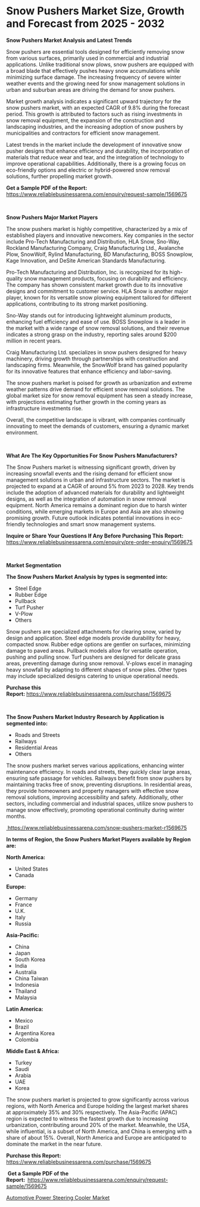 <p><h1>Snow Pushers Market Size, Growth and Forecast from 2025 - 2032</h1></p><p><strong>Snow Pushers Market Analysis and Latest Trends</strong></p>
<p><p>Snow pushers are essential tools designed for efficiently removing snow from various surfaces, primarily used in commercial and industrial applications. Unlike traditional snow plows, snow pushers are equipped with a broad blade that effectively pushes heavy snow accumulations while minimizing surface damage. The increasing frequency of severe winter weather events and the growing need for snow management solutions in urban and suburban areas are driving the demand for snow pushers.</p><p>Market growth analysis indicates a significant upward trajectory for the snow pushers market, with an expected CAGR of 9.8% during the forecast period. This growth is attributed to factors such as rising investments in snow removal equipment, the expansion of the construction and landscaping industries, and the increasing adoption of snow pushers by municipalities and contractors for efficient snow management.</p><p>Latest trends in the market include the development of innovative snow pusher designs that enhance efficiency and durability, the incorporation of materials that reduce wear and tear, and the integration of technology to improve operational capabilities. Additionally, there is a growing focus on eco-friendly options and electric or hybrid-powered snow removal solutions, further propelling market growth.</p></p>
<p><strong>Get a Sample PDF of the Report:&nbsp;</strong> <a href="https://www.reliablebusinessarena.com/enquiry/request-sample/1569675?utm_campaign=2988&utm_medium=2&utm_source=Github&utm_content=ia&utm_term=25032025&utm_id=snow-pushers">https://www.reliablebusinessarena.com/enquiry/request-sample/1569675</a></p>
<p>&nbsp;</p>
<p><strong>Snow Pushers Major Market Players</strong></p>
<p><p>The snow pushers market is highly competitive, characterized by a mix of established players and innovative newcomers. Key companies in the sector include Pro-Tech Manufacturing and Distribution, HLA Snow, Sno-Way, Rockland Manufacturing Company, Craig Manufacturing Ltd., Avalanche Plow, SnowWolf, Rylind Manufacturing, BD Manufacturing, BOSS Snowplow, Kage Innovation, and DeSite American Standards Manufacturing.</p><p>Pro-Tech Manufacturing and Distribution, Inc. is recognized for its high-quality snow management products, focusing on durability and efficiency. The company has shown consistent market growth due to its innovative designs and commitment to customer service. HLA Snow is another major player, known for its versatile snow plowing equipment tailored for different applications, contributing to its strong market positioning.</p><p>Sno-Way stands out for introducing lightweight aluminum products, enhancing fuel efficiency and ease of use. BOSS Snowplow is a leader in the market with a wide range of snow removal solutions, and their revenue indicates a strong grasp on the industry, reporting sales around $200 million in recent years.</p><p>Craig Manufacturing Ltd. specializes in snow pushers designed for heavy machinery, driving growth through partnerships with construction and landscaping firms. Meanwhile, the SnowWolf brand has gained popularity for its innovative features that enhance efficiency and labor-saving.</p><p>The snow pushers market is poised for growth as urbanization and extreme weather patterns drive demand for efficient snow removal solutions. The global market size for snow removal equipment has seen a steady increase, with projections estimating further growth in the coming years as infrastructure investments rise.</p><p>Overall, the competitive landscape is vibrant, with companies continually innovating to meet the demands of customers, ensuring a dynamic market environment.</p></p>
<p>&nbsp;</p>
<p><strong>What Are The Key Opportunities For Snow Pushers Manufacturers?</strong></p>
<p><p>The Snow Pushers market is witnessing significant growth, driven by increasing snowfall events and the rising demand for efficient snow management solutions in urban and infrastructure sectors. The market is projected to expand at a CAGR of around 5% from 2023 to 2028. Key trends include the adoption of advanced materials for durability and lightweight designs, as well as the integration of automation in snow removal equipment. North America remains a dominant region due to harsh winter conditions, while emerging markets in Europe and Asia are also showing promising growth. Future outlook indicates potential innovations in eco-friendly technologies and smart snow management systems.</p></p>
<p><strong>Inquire or Share Your Questions If Any Before Purchasing This Report:</strong> <a href="https://www.reliablebusinessarena.com/enquiry/pre-order-enquiry/1569675?utm_campaign=2988&utm_medium=2&utm_source=Github&utm_content=ia&utm_term=25032025&utm_id=snow-pushers">https://www.reliablebusinessarena.com/enquiry/pre-order-enquiry/1569675</a></p>
<p>&nbsp;</p>
<p><strong>Market Segmentation</strong></p>
<p><strong>The Snow Pushers Market Analysis by types is segmented into:</strong></p>
<p><ul><li>Steel Edge</li><li>Rubber Edge</li><li>Pullback</li><li>Turf Pusher</li><li>V-Plow</li><li>Others</li></ul></p>
<p><p>Snow pushers are specialized attachments for clearing snow, varied by design and application. Steel edge models provide durability for heavy, compacted snow. Rubber edge options are gentler on surfaces, minimizing damage to paved areas. Pullback models allow for versatile operation, pushing and pulling snow. Turf pushers are designed for delicate grass areas, preventing damage during snow removal. V-plows excel in managing heavy snowfall by adapting to different shapes of snow piles. Other types may include specialized designs catering to unique operational needs.</p></p>
<p><strong>Purchase this Report:&nbsp;</strong><a href="https://www.reliablebusinessarena.com/purchase/1569675?utm_campaign=2988&utm_medium=2&utm_source=Github&utm_content=ia&utm_term=25032025&utm_id=snow-pushers">https://www.reliablebusinessarena.com/purchase/1569675</a></p>
<p>&nbsp;</p>
<p><strong>The Snow Pushers Market Industry Research by Application is segmented into:</strong></p>
<p><ul><li>Roads and Streets</li><li>Railways</li><li>Residential Areas</li><li>Others</li></ul></p>
<p><p>The snow pushers market serves various applications, enhancing winter maintenance efficiency. In roads and streets, they quickly clear large areas, ensuring safe passage for vehicles. Railways benefit from snow pushers by maintaining tracks free of snow, preventing disruptions. In residential areas, they provide homeowners and property managers with effective snow removal solutions, improving accessibility and safety. Additionally, other sectors, including commercial and industrial spaces, utilize snow pushers to manage snow effectively, promoting operational continuity during winter months.</p></p>
<p><a href="https://www.reliablebusinessarena.com/snow-pushers-market-r1569675?utm_campaign=2988&utm_medium=2&utm_source=Github&utm_content=ia&utm_term=25032025&utm_id=snow-pushers">&nbsp;https://www.reliablebusinessarena.com/snow-pushers-market-r1569675</a></p>
<p><strong>In terms of Region, the Snow Pushers Market Players available by Region are:</strong></p>
<p>
    <p> <strong> North America: </strong>
        <ul>
            <li>United States</li>
            <li>Canada</li>
        </ul>
        </p> 
    <p> <strong> Europe: </strong>
        <ul>
            <li>Germany</li>
            <li>France</li>
            <li>U.K.</li>
            <li>Italy</li>
            <li>Russia</li>
        </ul>
        </p> 
    <p> <strong> Asia-Pacific: </strong>
        <ul>
            <li>China</li>
            <li>Japan</li>
            <li>South Korea</li>
            <li>India</li>
            <li>Australia</li>
            <li>China Taiwan</li>
            <li>Indonesia</li>
            <li>Thailand</li>
            <li>Malaysia</li>
        </ul>
        </p> 
    <p> <strong> Latin America: </strong>
        <ul>
            <li>Mexico</li>
            <li>Brazil</li>
            <li>Argentina Korea</li>
            <li>Colombia</li>
        </ul>
        </p> 
    <p> <strong> Middle East & Africa: </strong>
        <ul>
            <li>Turkey</li>
            <li>Saudi</li>
            <li>Arabia</li>
            <li>UAE</li>
            <li>Korea</li>
        </ul>
    </p>
    </p>
<p><p>The snow pushers market is projected to grow significantly across various regions, with North America and Europe holding the largest market shares at approximately 35% and 30% respectively. The Asia-Pacific (APAC) region is expected to witness the fastest growth due to increasing urbanization, contributing around 20% of the market. Meanwhile, the USA, while influential, is a subset of North America, and China is emerging with a share of about 15%. Overall, North America and Europe are anticipated to dominate the market in the near future.</p></p>
<p><strong>Purchase this Report: </strong><a href="https://www.reliablebusinessarena.com/purchase/1569675?utm_campaign=2988&utm_medium=2&utm_source=Github&utm_content=ia&utm_term=25032025&utm_id=snow-pushers">https://www.reliablebusinessarena.com/purchase/1569675</a></p>
<p>&nbsp;<strong>Get a Sample PDF of the Report:&nbsp;&nbsp;</strong><a href="https://www.reliablebusinessarena.com/enquiry/request-sample/1569675?utm_campaign=2988&utm_medium=2&utm_source=Github&utm_content=ia&utm_term=25032025&utm_id=snow-pushers">https://www.reliablebusinessarena.com/enquiry/request-sample/1569675</a></p>
<p><strong></strong></p>
<p><p><a href="https://github.com/pidlisseas/Market-Research-Report-List-1/blob/main/automotive-power-steering-cooler-market.md?utm_campaign=2988&utm_medium=2&utm_source=Github&utm_content=ia&utm_term=25032025&utm_id=snow-pushers">Automotive Power Steering Cooler Market</a></p></p>